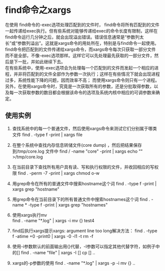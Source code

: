 # find命令之xargs
在使用 find命令的-exec选项处理匹配到的文件时， find命令将所有匹配到的文件一起传递给exec执行。但有些系统对能够传递给exec的命令长度有限制，这样在find命令运行几分钟之后，就会出现溢出错误。错误信息通常是“参数列太长”或“参数列溢出”。这就是xargs命令的用处所在，特别是与find命令一起使用。  
find命令把匹配到的文件传递给xargs命令，而xargs命令每次只获取一部分文件而不是全部，不像-exec选项那样。这样它可以先处理最先获取的一部分文件，然后是下一批，并如此继续下去。  
在有些系统中，使用-exec选项会为处理每一个匹配到的文件而发起一个相应的进程，并非将匹配到的文件全部作为参数一次执行；这样在有些情况下就会出现进程过多，系统性能下降的问题，因而效率不高； 而使用xargs命令则只有一个进程。另外，在使用xargs命令时，究竟是一次获取所有的参数，还是分批取得参数，以及每一次获取参数的数目都会根据该命令的选项及系统内核中相应的可调参数来确定。

## 使用实例
1.  查找系统中的每一个普通文件，然后使用xargs命令来测试它们分别属于哪类文件 
find . -type f -print | xargs file

2. 在整个系统中查找内存信息转储文件(core dump) ，然后把结果保存到/tmp/core.log 文件中
find / -name "core" -print | xargs echo "" >/tmp/core.log

3. 在当前目录下查找所有用户具有读、写和执行权限的文件，并收回相应的写权限
find . -perm -7 -print | xargs chmod o-w

4. 用grep命令在所有的普通文件中搜索hostname这个词
find . -type f -print | xargs grep "hostname"

5. 用grep命令在当前目录下的所有普通文件中搜索hostnames这个词
find . -name \* -type f -print | xargs grep "hostnames"

6. 使用xargs执行mv  
find . -name "*.log" | xargs -i mv {} test4

7. find后执行xargs提示xargs: argument line too long解决方法：
find . -type f -atime +0 -print0 | xargs -0 -l1 -t rm -f

8. 使用-i参数默认的前面输出用{}代替，-I参数可以指定其他代替字符，如例子中的[] 
 find . -name "file" | xargs -I [] cp [] .. 

9. xargs的-p参数的使用
find . -name "*.log" | xargs -p -i mv {} .. 